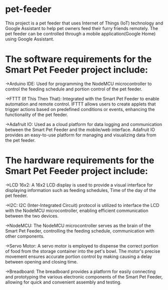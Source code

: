 # pet-feeder
This project is a pet feeder that uses Internet of Things (IoT) technology and Google Assistant to help pet owners feed their furry friends remotely. The pet feeder can be controlled through a  mobile application(Google Home) using Google Assistant.


# The software requirements for the Smart Pet Feeder project include:
->Arduino IDE: Used for programming the NodeMCU microcontroller to control the feeding schedule and portion control of the pet feeder.

->FTTT (If This Then That): Integrated with the Smart Pet Feeder to enable automation and remote control. IFTTT allows users to create applets that trigger actions based on predefined conditions or events, enhancing the functionality of the pet feeder.

->Adafruit IO: Used as a cloud platform for data logging and communication between the Smart Pet Feeder and the mobile/web interface. Adafruit IO provides an easy-to-use platform for managing and visualizing data from the pet feeder.

# The hardware requirements for the Smart Pet Feeder project include:
->LCD 16x2: A 16x2 LCD display is used to provide a visual interface for displaying information such as feeding schedules, Time of the day of the pet feeder.

->I2C: I2C (Inter-Integrated Circuit) protocol is utilized to interface the LCD with the NodeMCU microcontroller, enabling efficient communication between the two devices.

->NodeMCU: The NodeMCU microcontroller serves as the brain of the Smart Pet Feeder, controlling the feeding schedule, communication with other components.

->Servo Motor: A servo motor is employed to dispense the correct portion of food from the storage container into the pet's bowl. The motor's precise movement ensures accurate portion control by making causing a delay between opening and closing time.

->Breadboard: The breadboard provides a platform for easily connecting and prototyping the various electronic components of the Smart Pet Feeder, allowing for quick and convenient assembly and testing.





